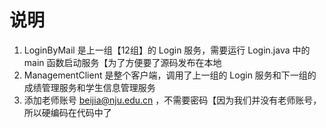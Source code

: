 # 说明

1. LoginByMail 是上一组【12组】的 Login 服务，需要运行 Login.java 中的 main 函数启动服务【为了方便要了源码发布在本地
2. ManagementClient 是整个客户端，调用了上一组的 Login 服务和下一组的成绩管理服务和学生信息管理服务
3. 添加老师账号 beijia@nju.edu.cn ，不需要密码【因为我们并没有老师账号，所以硬编码在代码中了